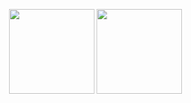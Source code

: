 <p align="center">
  <img height="150" src="https://github-readme-stats.vercel.app/api?username=louismeunier&show_icons=true&theme=tokyonight&count_private=true">
  <img height="150" src="https://github-readme-stats.vercel.app/api/top-langs/?username=louismeunier&theme=tokyonight&langs_count=3">
</p>
